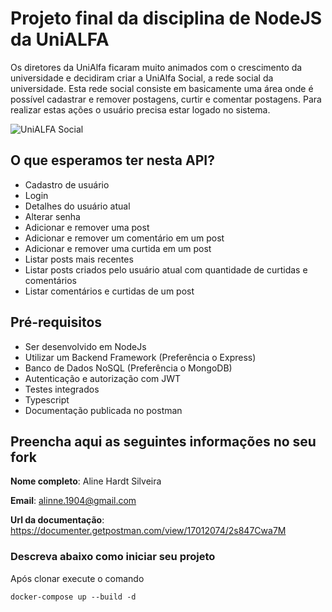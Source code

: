 # Projeto final da disciplina de NodeJS da UniALFA

Os diretores da UniAlfa ficaram muito animados com o crescimento da universidade e decidiram criar a UniAlfa Social, a rede social da universidade. Esta rede social consiste em basicamente uma área onde é possível cadastrar e remover postagens, curtir e comentar postagens. Para realizar estas ações o usuário precisa estar logado no sistema.

![UniALFA Social](logo.png)

## O que esperamos ter nesta API?

- Cadastro de usuário
- Login
- Detalhes do usuário atual
- Alterar senha
- Adicionar e remover uma post
- Adicionar e remover um comentário em um post
- Adicionar e remover uma curtida em um post
- Listar posts mais recentes
- Listar posts criados pelo usuário atual com quantidade de curtidas e comentários
- Listar comentários e curtidas de um post

## Pré-requisitos

- Ser desenvolvido em NodeJs
- Utilizar um Backend Framework (Preferência o Express)
- Banco de Dados NoSQL (Preferência o MongoDB)
- Autenticação e autorização com JWT
- Testes integrados
- Typescript
- Documentação publicada no postman

## Preencha aqui as seguintes informações no seu fork

**Nome completo**: Aline Hardt Silveira

**Email**: alinne.1904@gmail.com

**Url da documentação**: https://documenter.getpostman.com/view/17012074/2s847Cwa7M

### Descreva abaixo como iniciar seu projeto

Após clonar execute o comando

```
docker-compose up --build -d
```
